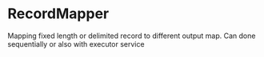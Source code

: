 # RecordMapper
Mapping fixed length or delimited record to different output map. Can done sequentially or also with executor service
